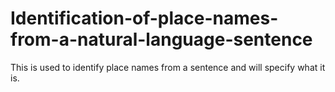 # Identification-of-place-names-from-a-natural-language-sentence
This is used to identify place names from a sentence and will specify what it is.
